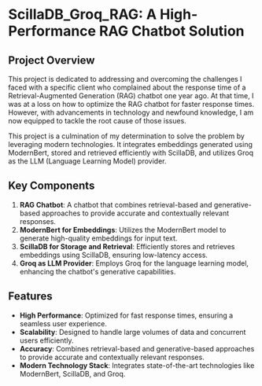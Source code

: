 # ScillaDB_Groq_RAG: A High-Performance RAG Chatbot Solution

## Project Overview

This project is dedicated to addressing and overcoming the challenges I faced with a specific client who complained about the response time of a Retrieval-Augmented Generation (RAG) chatbot one year ago. At that time, I was at a loss on how to optimize the RAG chatbot for faster response times. However, with advancements in technology and newfound knowledge, I am now equipped to tackle the root cause of those issues.

This project is a culmination of my determination to solve the problem by leveraging modern technologies. It integrates embeddings generated using ModernBert, stored and retrieved efficiently with ScillaDB, and utilizes Groq as the LLM (Language Learning Model) provider.

## Key Components

1. **RAG Chatbot**: A chatbot that combines retrieval-based and generative-based approaches to provide accurate and contextually relevant responses.
2. **ModernBert for Embeddings**: Utilizes the ModernBert model to generate high-quality embeddings for input text.
3. **ScillaDB for Storage and Retrieval**: Efficiently stores and retrieves embeddings using ScillaDB, ensuring low-latency access.
4. **Groq as LLM Provider**: Employs Groq for the language learning model, enhancing the chatbot's generative capabilities.

## Features

- **High Performance**: Optimized for fast response times, ensuring a seamless user experience.
- **Scalability**: Designed to handle large volumes of data and concurrent users efficiently.
- **Accuracy**: Combines retrieval-based and generative-based approaches to provide accurate and contextually relevant responses.
- **Modern Technology Stack**: Integrates state-of-the-art technologies like ModernBert, ScillaDB, and Groq.
